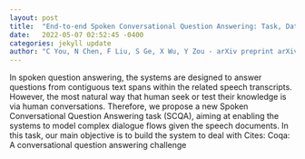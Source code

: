 ```yaml
---
layout: post
title:  "End-to-end Spoken Conversational Question Answering: Task, Dataset and Model"
date:   2022-05-07 02:52:45 -0400
categories: jekyll update
author: "C You, N Chen, F Liu, S Ge, X Wu, Y Zou - arXiv preprint arXiv:2204.14272, 2022"
---
```

In spoken question answering, the systems are designed to answer questions from contiguous text spans within the related speech transcripts. However, the most natural way that human seek or test their knowledge is via human conversations. Therefore, we propose a new Spoken Conversational Question Answering task (SCQA), aiming at enabling the systems to model complex dialogue flows given the speech documents. In this task, our main objective is to build the system to deal with Cites: Coqa: A conversational question answering challenge